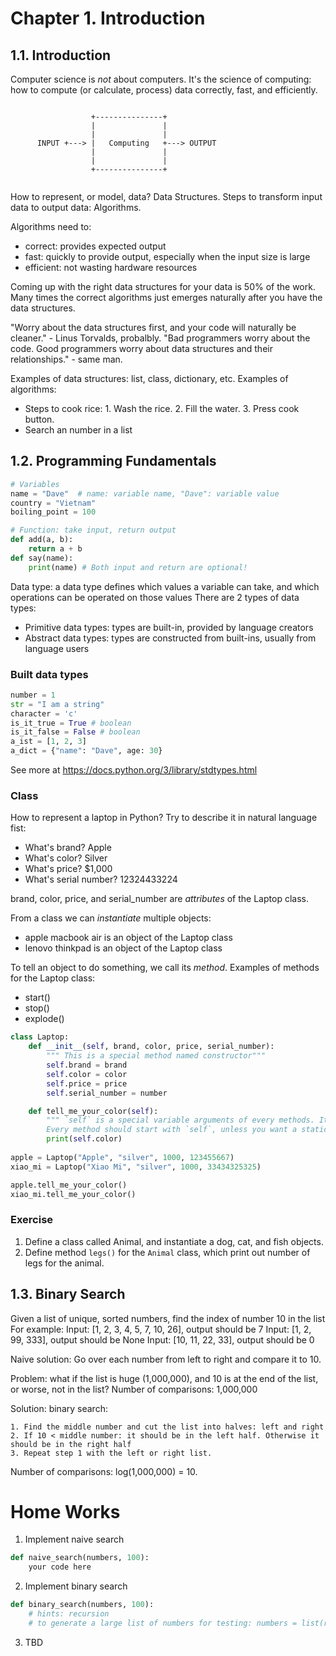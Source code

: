 # Chapter 1. Introduction
## 1.1. Introduction
Computer science is *not* about computers. It's the science of computing: how to compute (or calculate, process) data correctly, fast, and efficiently.

```

                  +---------------+
                  |               |
                  |               |
      INPUT +---> |   Computing   +---> OUTPUT
                  |               |
                  |               |
                  +---------------+


```

How to represent, or model, data? Data Structures.
Steps to transform input data to output data: Algorithms.

Algorithms need to:
- correct: provides expected output
- fast: quickly to provide output, especially when the input size is large
- efficient: not wasting hardware resources

Coming up with the right data structures for your data is 50% of the work. Many times the correct algorithms just emerges naturally after you have the data structures.

"Worry about the data structures first, and your code will naturally be cleaner." - Linus Torvalds, probalbly.
"Bad programmers worry about the code. Good programmers worry about data structures and their relationships." - same man.

Examples of data structures: list, class, dictionary, etc.
Examples of algorithms:
- Steps to cook rice: 1. Wash the rice. 2. Fill the water. 3. Press cook button.
- Search an number in a list

## 1.2. Programming Fundamentals
```Python
# Variables
name = "Dave"  # name: variable name, "Dave": variable value
country = "Vietnam"
boiling_point = 100

# Function: take input, return output
def add(a, b):
    return a + b
def say(name):
    print(name) # Both input and return are optional!
```

Data type: a data type defines which values a variable can take, and which operations can be operated on those values
There are 2 types of data types:
- Primitive data types: types are built-in, provided by language creators
- Abstract data types: types are constructed from built-ins, usually from language users

### Built data types
```Python
number = 1
str = "I am a string"
character = 'c'
is_it_true = True # boolean
is_it_false = False # boolean
a_ist = [1, 2, 3]
a_dict = {"name": "Dave", age: 30}
```
See more at https://docs.python.org/3/library/stdtypes.html

### Class
How to represent a laptop in Python?
Try to describe it in natural language fist:
- What's brand? Apple
- What's color? Silver
- What's price? $1,000
- What's serial number? 12324433224

brand, color, price, and serial_number are *attributes* of the Laptop class.

From a class we can *instantiate* multiple objects:
- apple macbook air is an object of the Laptop class
- lenovo thinkpad is an object of the Laptop class

To tell an object to do something, we call its *method*. Examples of methods for the Laptop class:
- start()
- stop()
- explode()

```Python
class Laptop:
    def __init__(self, brand, color, price, serial_number):
        """ This is a special method named constructor"""
        self.brand = brand
        self.color = color
        self.price = price
        self.serial_number = number

    def tell_me_your_color(self):
        """ `self` is a special variable arguments of every methods. It holds the current object
        Every method should start with `self`, unless you want a static method"""
        print(self.color)
        
apple = Laptop("Apple", "silver", 1000, 123455667)
xiao_mi = Laptop("Xiao Mi", "silver", 1000, 33434325325)

apple.tell_me_your_color()
xiao_mi.tell_me_your_color()
```

### Exercise
1. Define a class called Animal, and instantiate a dog, cat, and fish objects.
2. Define method `legs()` for the `Animal` class, which print out number of legs for the animal.

## 1.3. Binary Search
Given a list of unique, sorted numbers, find the index of number 10 in the list
For example:
Input: [1, 2, 3, 4, 5, 7, 10, 26], output should be 7
Input: [1, 2,  99, 333], output should be None
Input: [10, 11, 22, 33], output should be 0

Naive solution:
Go over each number from left to right and compare it to 10.

Problem: what if the list is huge (1,000,000), and 10 is at the end of the list, or worse, not in the list?
Number of comparisons: 1,000,000

Solution: binary search:
```
1. Find the middle number and cut the list into halves: left and right
2. If 10 < middle number: it should be in the left half. Otherwise it should be in the right half
3. Repeat step 1 with the left or right list.
```
Number of comparisons: log(1,000,000) = 10.


# Home Works
1. Implement naive search
```Python
def naive_search(numbers, 100):
    your code here
```

2. Implement binary search
```Python
def binary_search(numbers, 100):
    # hints: recursion
    # to generate a large list of numbers for testing: numbers = list(range(100000))
```

3. TBD
